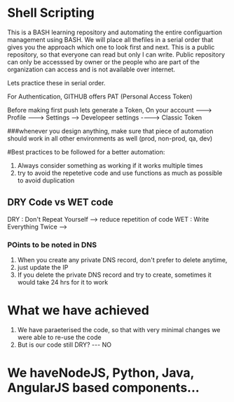# Shell Scripting
This is a BASH learning repository and automating the entire configuartion management using BASH.
We will place all thefiles in a serial order that gives you the approach which one to look first and next.
This is a public repository, so that everyone can read but only I can write.
Public repository can only be accesssed by owner or the people who are part of the organization can access and is not available over internet.

Lets practice these in serial order.

For Authentication, GITHUB offers PAT (Personal Access Token)

Before making first push lets generate a Token,
On your account  ---> Profile ---> Settings --> Developeer settings ----> Classic Token


###whenever you design anything, make sure that piece of automation should work in all other environments as well (prod, non-prod, qa, dev)

#Best practices to be followed for a better automation:

1) Always consider something as working if it works multiple times
2) try to avoid the repetetive code and use functions as much as possible to avoid duplication

## DRY Code vs WET code
DRY : Don't Repeat Yourself  --> reduce repetition of code
WET : Write Everything Twice --> 

### POints to be noted in DNS
1. When you create any private DNS record, don't prefer to delete anytime, 
2. just update the IP
3. If you delete the private DNS record and try to create, sometimes it would take 24 hrs for it to work

# What we have achieved
1. We have paraeterised the code, so that with very minimal changes we were able to re-use the code
2. But is our code still DRY? --- NO


# We haveNodeJS, Python, Java, AngularJS based components...
